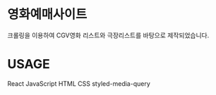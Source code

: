 # 영화예매사이트
크롤링을 이용하여 CGV영화 리스트와 극장리스트를 바탕으로 제작되었습니다.

# USAGE
React
JavaScript
HTML
CSS
styled-media-query
